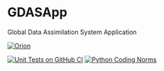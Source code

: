 # GDASApp
Global Data Assimilation System Application

[![Orion](https://github.com/NOAA-EMC/GDASApp/actions/workflows/orion.yaml/badge.svg)](https://github.com/NOAA-EMC/GDASApp/actions/workflows/orion.yaml)

[![Unit Tests on GitHub CI](https://github.com/NOAA-EMC/GDASApp/actions/workflows/unittests.yaml/badge.svg)](https://github.com/NOAA-EMC/GDASApp/actions/workflows/unittests.yaml)
[![Python Coding Norms](https://github.com/NOAA-EMC/GDASApp/actions/workflows/pynorms.yaml/badge.svg)](https://github.com/NOAA-EMC/GDASApp/actions/workflows/pynorms.yaml)
